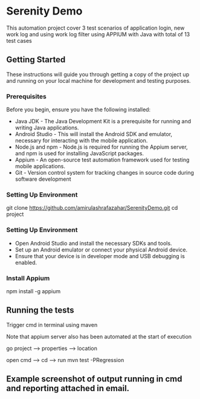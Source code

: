 # Serenity Demo

This automation project cover 3 test scenarios of application login, new work log and using work log filter using APPIUM with Java with total of 13 test cases

## Getting Started

These instructions will guide you through getting a copy of the project up and running on your local machine for development and testing purposes.

### Prerequisites

Before you begin, ensure you have the following installed:

* Java JDK - The Java Development Kit is a prerequisite for running and writing Java applications.
* Android Studio - This will install the Android SDK and emulator, necessary for interacting with the mobile application.
* Node.js and npm - Node.js is required for running the Appium server, and npm is used for installing JavaScript packages.
* Appium - An open-source test automation framework used for testing mobile applications.
* Git - Version control system for tracking changes in source code during software development

### Setting Up Environment

git clone https://github.com/amirulashrafazahar/SerenityDemo.git
cd project

### Setting Up Environment

* Open Android Studio and install the necessary SDKs and tools.
* Set up an Android emulator or connect your physical Android device.
* Ensure that your device is in developer mode and USB debugging is enabled.

### Install Appium

npm install -g appium

## Running the tests

Trigger cmd in terminal using maven

Note that appium server also has been automated at the start of execution

go project --> properties --> location

open cmd --> cd <location>  --> run mvn test -PRegression

## Example screenshot of output running in cmd and reporting attached in email.



